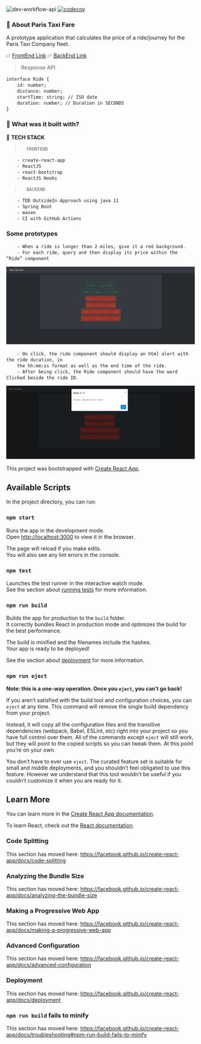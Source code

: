 ![dev-workflow-api](https://github.com/kasdihacene/paris-taxi-fare-kata/workflows/dev-workflow-api/badge.svg)
[![codecov](https://codecov.io/gh/kasdihacene/paris-taxi-fare-kata/branch/master/graph/badge.svg)](https://codecov.io/gh/kasdihacene/paris-taxi-fare-kata)

### :construction_worker: About Paris Taxi Fare
A prototype application that calculates the price of a ride/journey for the Paris Taxi Company fleet.

:white_check_mark: [FrontEnd Link](https://github.com/kasdihacene/taxis-ui)
:white_check_mark: [BackEnd Link](https://github.com/kasdihacene/paris-taxi-fare-kata)

> Response API

    interface Ride {
        id: number;
        distance: number;
        startTime: string; // ISO date
        duration: number; // Duration in SECONDS
    }

### :construction_worker: What was it built with? 

:large_blue_diamond: **TECH STACK**

>       FRONTEND

        - create-react-app
        - ReactJS
        - react-bootstrap
        - ReactJS Hooks

>       BACKEND

        - TDD OutsideIn Approach using java 11
        - Spring Boot
        - maven
        - CI with GitHub Actions


### Some prototypes

        - When a ride is longer than 2 miles, give it a red background.
        - For each ride, query and then display its price within the “Ride” component

![](markdown/capt1.PNG)

        - On click, the ride component should display an html alert with the ride duration, in
        the hh:mm:ss format as well as the end time of the ride. 
        - After being click, the Ride component should have the word Clicked beside the ride ID.

![](markdown/capt2.PNG)


This project was bootstrapped with [Create React App](https://github.com/facebook/create-react-app).

## Available Scripts

In the project directory, you can run:

### `npm start`

Runs the app in the development mode.<br />
Open [http://localhost:3000](http://localhost:3000) to view it in the browser.

The page will reload if you make edits.<br />
You will also see any lint errors in the console.

### `npm test`

Launches the test runner in the interactive watch mode.<br />
See the section about [running tests](https://facebook.github.io/create-react-app/docs/running-tests) for more information.

### `npm run build`

Builds the app for production to the `build` folder.<br />
It correctly bundles React in production mode and optimizes the build for the best performance.

The build is minified and the filenames include the hashes.<br />
Your app is ready to be deployed!

See the section about [deployment](https://facebook.github.io/create-react-app/docs/deployment) for more information.

### `npm run eject`

**Note: this is a one-way operation. Once you `eject`, you can’t go back!**

If you aren’t satisfied with the build tool and configuration choices, you can `eject` at any time. This command will remove the single build dependency from your project.

Instead, it will copy all the configuration files and the transitive dependencies (webpack, Babel, ESLint, etc) right into your project so you have full control over them. All of the commands except `eject` will still work, but they will point to the copied scripts so you can tweak them. At this point you’re on your own.

You don’t have to ever use `eject`. The curated feature set is suitable for small and middle deployments, and you shouldn’t feel obligated to use this feature. However we understand that this tool wouldn’t be useful if you couldn’t customize it when you are ready for it.

## Learn More

You can learn more in the [Create React App documentation](https://facebook.github.io/create-react-app/docs/getting-started).

To learn React, check out the [React documentation](https://reactjs.org/).

### Code Splitting

This section has moved here: https://facebook.github.io/create-react-app/docs/code-splitting

### Analyzing the Bundle Size

This section has moved here: https://facebook.github.io/create-react-app/docs/analyzing-the-bundle-size

### Making a Progressive Web App

This section has moved here: https://facebook.github.io/create-react-app/docs/making-a-progressive-web-app

### Advanced Configuration

This section has moved here: https://facebook.github.io/create-react-app/docs/advanced-configuration

### Deployment

This section has moved here: https://facebook.github.io/create-react-app/docs/deployment

### `npm run build` fails to minify

This section has moved here: https://facebook.github.io/create-react-app/docs/troubleshooting#npm-run-build-fails-to-minify
